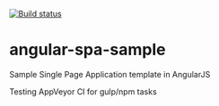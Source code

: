
[![Build status](https://ci.appveyor.com/api/projects/status/h0d357omm9ntlf06?svg=true)](https://ci.appveyor.com/project/martinabrahams/angular-spa-sample)

# angular-spa-sample
Sample Single Page Application template in AngularJS

Testing AppVeyor CI for gulp/npm tasks